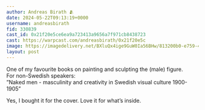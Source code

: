 ```yaml
---
author: Andreas Birath 🫂
date: 2024-05-22T09:13:19+0000
username: andreasbirath
fid: 330839
cast_id: 0x21f20e5ce6ea9a723413a9656a7f971cb8438723
cast: https://warpcast.com/andreasbirath/0x21f20e5c
image: https://imagedelivery.net/BXluQx4ige9GuW0Ia56BHw/813200b0-e759-49b0-9c32-3506ea0c4f00/original
layout: post
---
```

One of my favourite books on painting and sculpting the (male) figure.  
For non-Swedish speakers:  
”Naked men - masculinity and creativity in Swedish visual culture 1900-1905”  
  
Yes, I bought it for the cover. Love it for what’s inside.  

<img src='https://imagedelivery.net/BXluQx4ige9GuW0Ia56BHw/813200b0-e759-49b0-9c32-3506ea0c4f00/original' alt='' referrerpolicy='no-referrer'/>